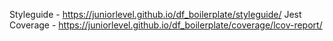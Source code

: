 Styleguide - https://juniorlevel.github.io/df_boilerplate/styleguide/
Jest Coverage - https://juniorlevel.github.io/df_boilerplate/coverage/lcov-report/
